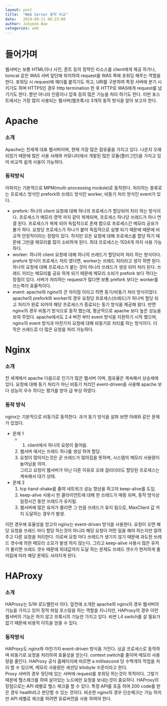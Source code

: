 ```yaml
---
layout: post
title:  "Web Server 동작 비교"
date:   2019-09-11 00:23:00
author: Juhyeok Bae
categories: web
---
```

# 들어가며
웹서버는 보통 HTML이나 사진, 폰트 등의 정적인 리소스를 client에게 제공 하거나, tomcat 같은 WAS 서버 앞단에 위치하여 request를 WAS 쪽에 포워딩 해주는 역할을 한다. 포워딩 시 request에 헤더를 붙히기도 하고, URI를 구분하여 특정 서버에 분기 시키기도 하며 HTTPS인 경우 http termination 한 후 HTTP로 WAS에게 request를 넘기기도 한다. 뿐만 아니라 인증이나 압축 등의 많은 기능을 처리 하기도 한다.
이번 포스트에서는 가장 많이 사용되는 웹서버(웹프록시) 3개의 동작 방식을 알아 보고자 한다.

# Apache
### 소개
  Apache는 전세계 대표 웹서버이며, 현재 가장 많은 점유율을 가지고 있다. 나온지 오래 되었기 때문에 많은 사용 사례와 커뮤니티에서 개발된 많은 모듈(플러그인)을 가지고 있어 비교적 쉽게 사용이 가능하다.

### 동작방식
  아파치는 기본적으로 MPM(multi-processing module)로 동작한다. 처리하는 종류로는 프로세스 방식인 prefork와 쓰레드 방식인 worker, 비동기 처리 방식인 event가 있다.

  - prefork: 하나의 client 요청에 대해 하나의 프로세스가 할당되어 처리 하는 방식이다. 프로세스가 메모리 영역 까지 같이 복제되며, 프로세스 하나당 쓰레드가 하나 연결 된다. 프로세스가 복제 되어 독립적으로 존재 함으로 프로세스간 메모리 공유가 불가 하다. 요청당 프로세스가 하나가 붙어 독립적으로 실행 되기 때문에 때문에 비교적 안정적이라는 장점이 있다. 하지만 모든 요청에 대해 프로세스를 할당 하기 때문에 그만큼 메모리를 많이 소비하게 된다. 최대 프로세스는 1024개 까지 사용 가능하다.
  - worker: 하나의 client 요청에 대해 하나의 쓰레드가 할당되어 처리 하는 방식이다. prefork 방식이 프로세스 처리 였다면, worker는 쓰레드 처리라고 생각 하면 된다. 하나의 요청에 대해 프로세스가 붙는 것이 아니라 쓰레드가 생성 되어 처리 된다. 쓰레드 끼리는 메모리를 공유 하게 되기 때문에 메모리 소비가 prefork 보다 적다는 장점이 있다. 서버가 처리하는 request가 많다면 보통 prefork 보다는 worker를 쓰는쪽이 효율적이다.
  - event: apache와 nginx의 큰 차이점 이라고 하면 동기/비동기 처리 방식이었다. apache의 prefork와 worker의 경우 요청당 프로세스(쓰레드)가 하나씩 할당 되고 처리가 완료 되어야 해당 프로세스가 종료되는 동기 방식을 제공해 왔다. 반면 nginx의 경우 비동기 방식으로 동작 했는데, 평균적으로 apache 보다 높은 성능을 보여 주었다. apache에서도 2.4 버전 부터 event 방식을 지원하기 시작 했으며, nginx의 event 방식과 마찬가지 요청에 대해 비동기로 처리를 하는 방식이다. 더 작은 쓰레드로 더 많은 요청을 처리 가능하다.

# Nginx
### 소개  
  전 세계에서 apache 다음으로 인기가 많은 웹서버 이며, 점유율은 계속해서 상승세에 있다. 요청에 대해 동기 처리가 아닌 비동기 처리인 event-driven을 사용해 apache 보다 성능이 우수 하다는 평가를 받아 급 부상 하였다.

### 동작 방식  
  nginx는 기본적으로 비동기로 동작한다. 과거 동기 방식을 살펴 보면 아래와 같은 문제가 있었다.
  - 문제 1  
    - 1) client에서 하나의 요청이 들어옴.  
    2) 웹서버 에서는 쓰레드 하나를 생성 하여 할당.  
    3) 요청이 많아지는것은 곧 쓰레드가 많아짐을 뜻하며, 시스템의 메모리 사용량이 늘어남을 의미.  
       그리고 요청이 웹서버가 아닌 다른 이유로 오래 걸리더라도 할당된 프로세스는 계속해서 대기 상태.  
  - 문제 2  
    1) tcp hand-shake를 줄여 네트워크 성능 향상을 하고자 keep-alive를 도입.  
    2) keep-alive 사용시 한 클라이언트에 대해 한 쓰레드가 매핑 되며, 동작 방식상 일정시간 동안 쓰레드가 유지됨.  
    3) 웹서버에 많은 유저가 몰리면 그 만큼 쓰레드가 유지 됨으로, MaxClient 값 까지 도달하는 경우가 발생.  

  이런 경우에 효율성을 얻고자 nginx는 event-driven 방식을 사용한다. 요청이 오면 해당 요청을 쓰레드 마다 할당 하는것이 아니라 해당 요청이 어떤 일을 해야 하는지만 알려주고 다른 요청을 처리한다. 이로써 요청 마다 쓰레드가 생기지 않기 때문에 과도한 쓰레드 갯수에 의한 메모리 소모가 발생 하지 않는다. 그리고 keep-alive 사용시 많은 유저가 몰리면 쓰레드 갯수 때문에 최대값까지 도달 하는 문제도 쓰레드 갯수가 현저하게 줄어듬에 따라 해당 문제도 사라지게 된다.

# HAProxy
### 소개  
  HAProxy는 S/W 로드밸런서 이다. 앞전에 소개한 apache와 nginx의 경우 웹서버의 기능을 가지고 있어 정적 파일 호스팅을 하는 역할을 지니지만, HAProxy의 경우 이런 웹서버의 기능은 하지 않고 프록시의 기능만 가지고 있다. 비싼 L4 switch를 살 필요가 없기 때문에 비용적 이득을 얻을 수 있다.

### 동작방식  
  HAProxy도 nginx와 마찬가지 event-driven 방식을 가진다. 싱글 프로세스로 동작하며 비동기로 요청을 처리하여 효율성을 얻는다. context switch를 줄이며 메모리 사용량을 줄인다. HAProxy 공식 홈페이지에 따르면 a millisecond 당 수백개의 작업을 처리 할 수 있으며, 메모리 사용량은 세션당 kilobyte 수준이라고 한다.  
  Proxy 서버의 경우 뒷단에 있는 서버에 request를 포워딩 하는것이 목적이다. 그렇기 때문에 헬스체크를 하여 살아있는 노드에만 요청을 보내는것이 중요하다. HAProxy의 장점으로는 API 레벨로 헬스 체크를 할 수 있다. 특정 API를 호출 하여 200 code를 받은 경우 health라고 판단할 수 있는 것이다. 비슷한 nginx의 경우 단순체크는 가능 하지만 API 레벨로 체크를 하려면 유료버전을 사용 하여야 한다.
